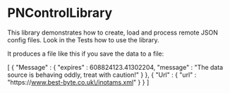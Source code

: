 # PNControlLibrary

This library demonstrates how to create, load and process remote JSON config files. Look in the Tests how to use the library.

It produces a file like this if you save the data to a file:

[
  {
    "Message" : {
      "expires" : 608824123.41302204,
      "message" : "The data source is behaving oddly, treat with caution!"
    }
  },
  {
    "Url" : {
      "url" : "https:\/\/www.best-byte.co.uk\/inotams.xml"
    }
  }
]

